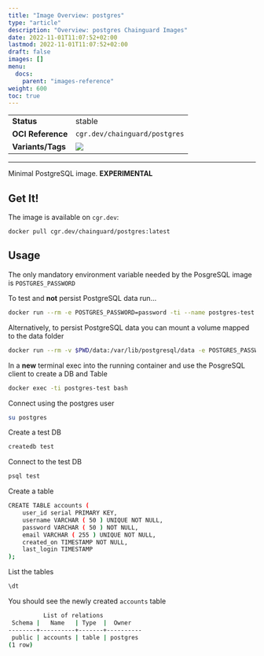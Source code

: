 ```yaml
---
title: "Image Overview: postgres"
type: "article"
description: "Overview: postgres Chainguard Images"
date: 2022-11-01T11:07:52+02:00
lastmod: 2022-11-01T11:07:52+02:00
draft: false
images: []
menu:
  docs:
    parent: "images-reference"
weight: 600
toc: true
---
```


<!--monopod:start-->

| | |
| - | - |
| **Status** | stable |
| **OCI Reference** | `cgr.dev/chainguard/postgres` |
| **Variants/Tags** | ![](https://storage.googleapis.com/chainguard-images-build-outputs/summary/postgres.svg) |
---
<!--monopod:end-->

Minimal PostgreSQL image. **EXPERIMENTAL**

## Get It!

The image is available on `cgr.dev`:

```
docker pull cgr.dev/chainguard/postgres:latest
```

## Usage

The only mandatory environment variable needed by the PosgreSQL image is `POSTGRES_PASSWORD`

To test and __not__ persist PostgreSQL data run...
```sh
docker run --rm -e POSTGRES_PASSWORD=password -ti --name postgres-test cgr.dev/chainguard/postgres:latest
```

Alternatively, to persist PostgreSQL data you can mount a volume mapped to the data folder
```sh
docker run --rm -v $PWD/data:/var/lib/postgresql/data -e POSTGRES_PASSWORD=password -ti --name postgres-test cgr.dev/chainguard/postgres:latest
```

In a __new__ terminal exec into the running container and use the PosgreSQL client to create a DB and Table
```sh
docker exec -ti postgres-test bash
```

Connect using the postgres user
```sh
su postgres
```

Create a test DB
```sh
createdb test
```

Connect to the test DB
```sh
psql test
```

Create a table
```sh
CREATE TABLE accounts (
	user_id serial PRIMARY KEY,
	username VARCHAR ( 50 ) UNIQUE NOT NULL,
	password VARCHAR ( 50 ) NOT NULL,
	email VARCHAR ( 255 ) UNIQUE NOT NULL,
	created_on TIMESTAMP NOT NULL,
	last_login TIMESTAMP
);
```

List the tables
```sh
\dt
```

You should see the newly created `accounts` table
```sh
          List of relations
 Schema |   Name   | Type  |  Owner
--------+----------+-------+----------
 public | accounts | table | postgres
(1 row)
```
